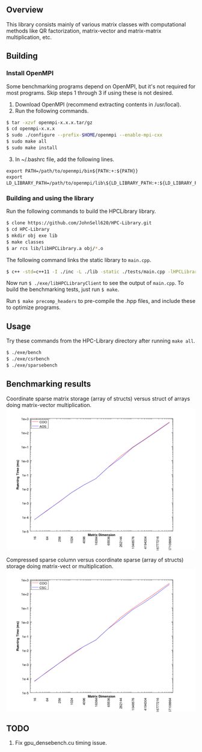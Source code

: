 ## Overview
This library consists mainly of various matrix classes with computational methods like QR factorization, matrix-vector and matrix-matrix multiplication, etc.

## Building
### Install OpenMPI
Some benchmarking programs depend on OpenMPI, but it's not required for most programs. Skip steps 1 through 3 if using these is not desired.
1. Download OpenMPI (recommend extracting contents in /usr/local).
2. Run the following commands.
```bash
$ tar -xzvf openmpi-x.x.x.tar/gz
$ cd openmpi-x.x.x
$ sudo ./configure --prefix-$HOME/openmpi --enable-mpi-cxx
$ sudo make all
$ sudo make install
```
3. In ~/.bashrc file, add the following lines.
```
export PATH=/path/to/openmpi/bin${PATH:+:${PATH}}
export LD_LIBRARY_PATH=/path/to/openmpi/lib\${LD_LIBRARY_PATH:+:${LD_LIBRARY_PATH}}
```

### Building and using the library
Run the following commands to build the HPCLibrary library.
```bash
$ clone https://github.com/JohnSell620/HPC-Library.git
$ cd HPC-Library
$ mkdir obj exe lib
$ make classes
$ ar rcs lib/libHPCLibrary.a obj/*.o
```
The following command links the static library to `main.cpp`.
```bash
$ c++ -std=c++11 -I ./inc -L ./lib -static ./tests/main.cpp -lHPCLibrary -o ./exe/libHPCLibraryClient
```
Now run `$ ./exe/libHPCLibraryClient` to see the output of `main.cpp`. To build the benchmarking tests, just run `$ make`.

Run `$ make precomp_headers` to pre-compile the .hpp files, and include these to optimize programs.

## Usage
Try these commands from the HPC-Library directory after running `make all`.
```bash
$ ./exe/bench
$ ./exe/csrbench
$ ./exe/sparsebench
```

## Benchmarking results
Coordinate sparse matrix storage (array of structs) versus struct of arrays doing matrix-vector multiplication.
<img src="./graphs/AOSvsCOOcomparison.png" alt="AOSvsCOO" width="600px" />

Compressed sparse column versus coordinate sparse (array of structs) storage doing matrix-vect
or multiplication.
<img src="./graphs/CSCvsCOOcomparison.png" alt="CSCvsCOO" width="600px" />


## TODO
1. Fix gpu_densebench.cu timing issue.
